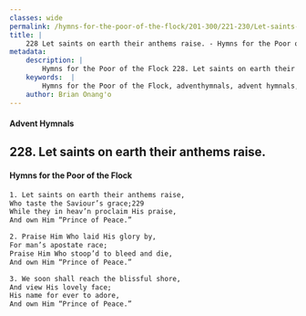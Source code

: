 ```yaml
---
classes: wide
permalink: /hymns-for-the-poor-of-the-flock/201-300/221-230/Let-saints-on-earth-their-anthems-raise/
title: |
    228 Let saints on earth their anthems raise. - Hymns for the Poor of the Flock
metadata:
    description: |
        Hymns for the Poor of the Flock 228. Let saints on earth their anthems raise.. Let saints on earth their anthems raise,  Who taste the Saviour’s grace;229 While they in heav’n proclaim His praise,  And own Him “Prince of Peace.” 
    keywords:  |
        Hymns for the Poor of the Flock, adventhymnals, advent hymnals, Let saints on earth their anthems raise., Let saints on earth their anthems raise, , 
    author: Brian Onang'o
---
```


#### Advent Hymnals
## 228. Let saints on earth their anthems raise.
####  Hymns for the Poor of the Flock

```txt
1. Let saints on earth their anthems raise, 
Who taste the Saviour’s grace;229
While they in heav’n proclaim His praise, 
And own Him “Prince of Peace.”

2. Praise Him Who laid His glory by,
For man’s apostate race;
Praise Him Who stoop’d to bleed and die, 
And own Him “Prince of Peace.”

3. We soon shall reach the blissful shore,
And view His lovely face;
His name for ever to adore,
And own Him “Prince of Peace.”
```